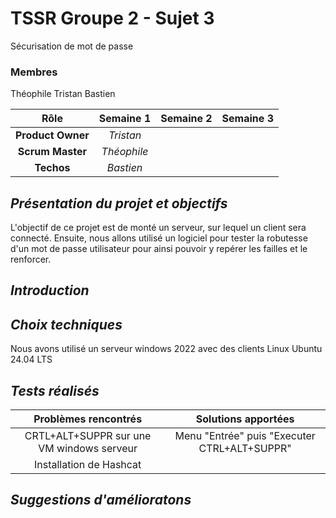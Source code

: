 # TSSR Groupe 2 - Sujet 3
Sécurisation de mot de passe

### Membres
Théophile Tristan Bastien

| Rôle | Semaine 1 | Semaine 2 | Semaine 3 |
| :-: |:-: |:-: |:-: |
| __Product Owner__ | *Tristan* | | |
| __Scrum Master__ | *Théophile* | | |
| __Techos__ | *Bastien* | | |


## *__Présentation du projet et objectifs__*
L'objectif de ce projet est de monté un serveur, sur lequel un client sera connecté. 
Ensuite, nous allons utilisé un logiciel pour tester la robutesse d'un mot de passe utilisateur pour ainsi pouvoir y repérer les failles et le renforcer.

## *__Introduction__*

## *__Choix techniques__*
Nous avons utilisé un serveur windows 2022 avec des clients Linux Ubuntu 24.04 LTS

## *__Tests réalisés__*
| Problèmes rencontrés | Solutions apportées |
| :-: |:-:   |
| CRTL+ALT+SUPPR sur une VM windows serveur | Menu "Entrée" puis "Executer CTRL+ALT+SUPPR" |
| Installation de Hashcat | | 


## *__Suggestions d'amélioratons__*






